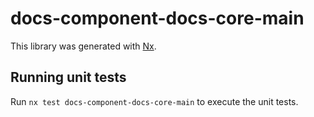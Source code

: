 # docs-component-docs-core-main

This library was generated with [Nx](https://nx.dev).

## Running unit tests

Run `nx test docs-component-docs-core-main` to execute the unit tests.
